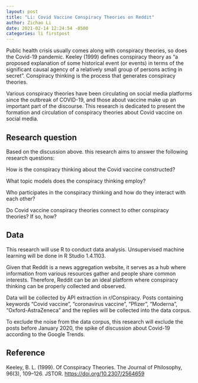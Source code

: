 ```yaml
---
layout: post
title: "Li: Covid Vaccine Conspiracy Theories on Reddit"
author: Zichao Li
date: 2021-02-14 12:24:54 -0500
categories: li firstpost
---
```


Public health crisis usually comes along with conspiracy theories, so does the Covid-19 pandemic. Keeley (1999) defines conspiracy theory as “a proposed explanation of some historical event (or events) in terms of the significant causal agency of a relatively small group of persons acting in secret”. Conspiracy thinking is the process that generates conspiracy theories. 

Various conspiracy theories have been circulating on social media platforms since the outbreak of COVID-19, and those about vaccine make up an important part of the discourse. This research is dedicated to present the formation and circulation of conspiracy theories about Covid vaccine on social media. 

## Research question 
Based on the discussion above. this research aims to answer the following research questions: 

How is the conspiracy thinking about the Covid vaccine constructed? 

What topic models does the conspiracy thinking employ?

Who participates in the conspiracy thinking and how do they interact with each other?

Do Covid vaccine conspiracy theories connect to other conspiracy theories? If so, how? 

## Data
This research will use R to conduct data analysis. Unsupervised machine learning will be done in R Studio 1.4.1103. 

Given that Reddit is a news aggregation website, it serves as a hub where information from various resources gather and people share common interests. Therefore, Reddit can be an ideal platform where conspiracy thinking can be properly collected and observed.

Data will be collected by API extraction in r/Conspiracy. Posts containing keywords 
“Covid vaccine”, “coronavirus vaccine”,  “Pfizer”, “Moderna”,  “Oxford-AstraZeneca” and the replies will be collected into the data corpus. 

To exclude the noise from the data corpus, this research will exclude the posts before January 2020, the spike of discussion about Covid-19 according to the Google Trends. 

## Reference
Keeley, B. L. (1999). Of Conspiracy Theories. The Journal of Philosophy, 96(3), 109–126. JSTOR. https://doi.org/10.2307/2564659
